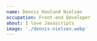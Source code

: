 ```yaml
---
name: Dennis Haulund Nielsen
occupation: Front-end Developer
about: I love Javascripts
image: './dennis-nielsen.webp'
---
```

